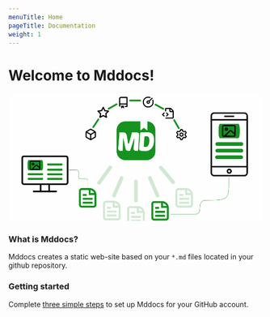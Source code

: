 ```yaml
---
menuTitle: Home
pageTitle: Documentation
weight: 1
---
```


# Welcome to Mddocs!

![social img](./images/social.png)

### What is Mddocs?

Mddocs creates a static web-site based on your `*.md` files located in your github repository. 

### Getting started

Complete [three simple steps](/getting-started) to set up Mddocs for your GitHub account.
